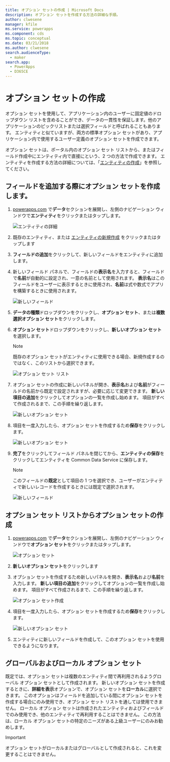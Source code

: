 ```yaml
---
title: オプション セットの作成 | Microsoft Docs
description: オプション セットを作成する方法の詳細な手順。
author: clwesene
manager: kfile
ms.service: powerapps
ms.component: cds
ms.topic: conceptual
ms.date: 03/21/2018
ms.author: clwesene
search.audienceType:
  - maker
search.app:
  - PowerApps
  - D365CE
---
```


# <a name="create-an-option-set"></a>オプション セットの作成

オプション セットを使用して、アプリケーション内のユーザーに固定値のドロップダウン リストを含めることができ、データの一貫性を保証します。他のアプリケーションのピックリストまたは選択フィールドと呼ばれることもあります。 エンティティと似ていますが、両方の標準オプション セットがあり、アプリケーション内で使用するユーザー定義のオプション セットを作成できます。

オプション セットは、ポータル内のオプション セット リストから、またはフィールド作成中にエンティティ内で直接にという、2 つの方法で作成できます。 エンティティを作成する方法の詳細については、「[エンティティの作成](data-platform-create-entity.md)」を参照してください。

## <a name="creating-an-option-set-while-adding-a-field"></a>フィールドを追加する際にオプション セットを作成します。

1. [powerapps.com](https://web.powerapps.com/?utm_source=padocs&utm_medium=linkinadoc&utm_campaign=referralsfromdoc) で**データ**セクションを展開し、左側のナビゲーション ウィンドウで**エンティティ**をクリックまたはタップします。

    ![エンティティの詳細](./media/data-platform-cds-create-entity/entitylist.png "エンティティ リスト")

2. 既存のエンティティ、または [エンティティの新規作成](data-platform-create-entity.md) をクリックまたはタップします

3. **フィールドの追加**をクリックして、新しいフィールドをエンティティに追加します。

4. 新しいフィールド パネルで、フィールドの**表示名**を入力すると、フィールドで**名前**が自動的に設定され、一意の名前として使用されます。 **表示名**はこのフィールドをユーザーに表示するときに使用され、**名前**は式や数式でアプリを構築するときに使用されます。

    ![新しいフィールド](./media/data-platform-cds-create-entity/newfieldpanel.png "新しいフィールド パネル")

5. **データの種類**ドロップダウンをクリックし、**オプション セット**、または**複数選択オプション セット**をクリックします。

6. **オプション セット**ドロップダウンをクリックし、**新しいオプション セット**を選択します。

    > [!NOTE]
    > 既存のオプション セットがエンティティに使用できる場合、新規作成するのではなく、このリストから選択できます。

    ![オプション セット リスト](./media/data-platform-cds-newoptionset/fieldpanel-1.png "オプション セット リスト")

7. オプション セットの作成に新しいパネルが開き、**表示名**および**名前**がフィールドの名前から既定で設定されますが、必要に応じて変更できます。 **新しい項目の追加**をクリックしてオプションの一覧を作成し始めます。 項目がすべて作成されるまで、この手順を繰り返します。

    ![新しいオプション セット](./media/data-platform-cds-newoptionset/field-optionsetpanel.png "新しいオプション セット")

8. 項目を一度入力したら、オプション セットを作成するため**保存**をクリックします。

    ![新しいオプション セット](./media/data-platform-cds-newoptionset/field-optionsetpanel-values.png "新しいオプション セット")

9. **完了**をクリックしてフィールド パネルを閉じてから、**エンティティの保存**をクリックしてエンティティを Common Data Service に保存します。

    > [!NOTE]
    > このフィールドの**既定**として項目の 1 つを選択でき、ユーザーがエンティティで新しいレコードを作成するときには既定で選択されます。

    ![新しいフィールド](./media/data-platform-cds-newoptionset/fieldpanel-2.png "新しいフィールド パネル")

## <a name="creating-an-option-set-from-the-option-set-list"></a>オプション セット リストからオプション セットの作成

1. [powerapps.com](https://web.powerapps.com/?utm_source=padocs&utm_medium=linkinadoc&utm_campaign=referralsfromdoc) で**データ**セクションを展開し、左側のナビゲーション ウィンドウで**オプション セット**をクリックまたはタップします。

    ![オプション セット](./media/data-platform-cds-newoptionset/optionsetlist.png "オプション セット リスト")

2. **新しいオプション セット**をクリックします

3. オプション セットを作成するため新しいパネルを開き、**表示名**および**名前**を入力します。 **新しい項目の追加**をクリックしてオプションの一覧を作成し始めます。 項目がすべて作成されるまで、この手順を繰り返します。

    ![オプション セット作成](./media/data-platform-cds-newoptionset/optionset-create.png "オプション セット作成")

4. 項目を一度入力したら、オプション セットを作成するため**保存**をクリックします。

    ![新しいオプション セット](./media/data-platform-cds-newoptionset/optionset-create-values.png "新しいオプション セット")

5. エンティティに新しいフィールドを作成して、このオプション セットを使用できるようになります。

## <a name="global-and-local-option-sets"></a>グローバルおよびローカル オプション セット

既定では、オプション セットは複数のエンティティ間で再利用されるようグローバル オプション セットとして作成されます。 新しいオプション セットを作成するときに、**詳細を表示**オプションで、オプション セットを**ローカル**に選択できます。 このオプションはフィールドを追加している間にオプション セットを作成する場合にのみ使用でき、オプション セット リストを通しては使用できません。 ローカル オプション セットは作成されたエンティティおよびフィールドでのみ使用でき、他のエンティティで再利用することはできません。 この方法は、ローカル オプション セットの特定のニーズがある上級ユーザーにのみお勧めします。

> [!IMPORTANT]
> オプション セットがローカルまたはグローバルとして作成されると、これを変更することはできません。
